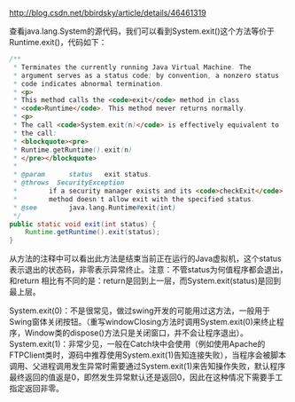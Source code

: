 

http://blog.csdn.net/bbirdsky/article/details/46461319

查看java.lang.System的源代码，我们可以看到System.exit()这个方法等价于Runtime.exit()，代码如下：

```java
/** 
 * Terminates the currently running Java Virtual Machine. The 
 * argument serves as a status code; by convention, a nonzero status 
 * code indicates abnormal termination. 
 * <p> 
 * This method calls the <code>exit</code> method in class 
 * <code>Runtime</code>. This method never returns normally. 
 * <p> 
 * The call <code>System.exit(n)</code> is effectively equivalent to 
 * the call: 
 * <blockquote><pre> 
 * Runtime.getRuntime().exit(n) 
 * </pre></blockquote> 
 * 
 * @param      status   exit status. 
 * @throws  SecurityException 
 *        if a security manager exists and its <code>checkExit</code> 
 *        method doesn't allow exit with the specified status. 
 * @see        java.lang.Runtime#exit(int) 
 */  
public static void exit(int status) {  
    Runtime.getRuntime().exit(status);  
}  
```

从方法的注释中可以看出此方法是结束当前正在运行的Java虚拟机，这个status表示退出的状态码，非零表示异常终止。注意：不管status为何值程序都会退出，和return 相比有不同的是：return是回到上一层，而System.exit(status)是回到最上层。

System.exit(0)：不是很常见，做过swing开发的可能用过这方法，一般用于Swing窗体关闭按钮。（重写windowClosing方法时调用System.exit(0)来终止程序，Window类的dispose()方法只是关闭窗口，并不会让程序退出）。
System.exit(1)：非常少见，一般在Catch块中会使用（例如使用Apache的FTPClient类时，源码中推荐使用System.exit(1)告知连接失败），当程序会被脚本调用、父进程调用发生异常时需要通过System.exit(1)来告知操作失败，默认程序最终返回的值返是0，即然发生异常默认还是返回0，因此在这种情况下需要手工指定返回非零。